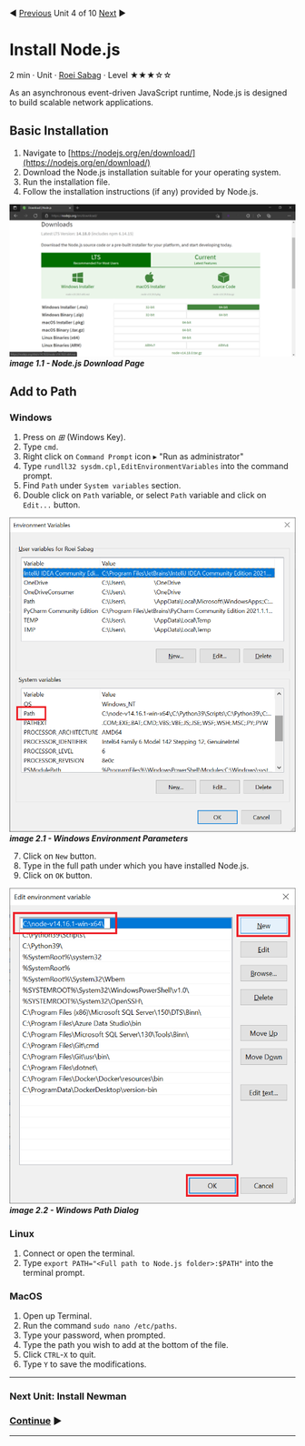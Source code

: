 :arrow_backward: [Previous](./03.InstallPostman.md) Unit 4 of 10 [Next](./05.InstallNewman.md) :arrow_forward:

# Install Node.js
2 min · Unit · [Roei Sabag](https://www.linkedin.com/in/roei-sabag-247aa18/) · Level ★★★☆☆

As an asynchronous event-driven JavaScript runtime, Node.js is designed to build scalable network applications.
  
## Basic Installation
1. Navigate to [https://nodejs.org/en/download/](https://nodejs.org/en/download/)
2. Download the Node.js installation suitable for your operating system.
3. Run the installation file.
4. Follow the installation instructions (if any) provided by Node.js.

![image 1.1 - Node.js Download Page](./Images/m01u04_1.png)  
_**image 1.1 - Node.js Download Page**_

## Add to Path
### Windows
1. Press on _⊞_ (Windows Key).
2. Type `cmd`.
3. Right click on `Command Prompt` icon ▸ "Run as administrator"
4. Type `rundll32 sysdm.cpl,EditEnvironmentVariables` into the command prompt.
5. Find `Path` under `System variables` section.
6. Double click on `Path` variable, or select `Path` variable and click on `Edit...` button.

![image 2.1 - Windows Environment Parameters](./Images/m01u04_2.png)  
_**image 2.1 - Windows Environment Parameters**_  

7. Click on `New` button.
8. Type in the full path under which you have installed Node.js.
9. Click on `OK` button.  

![image 2.2 - Windows Path Dialog](./Images/m01u04_3.png)  
_**image 2.2 - Windows Path Dialog**_  

### Linux
1. Connect or open the terminal.
2. Type `export PATH="<Full path to Node.js folder>:$PATH"` into the terminal prompt.

### MacOS
1. Open up Terminal.
2. Run the command `sudo nano /etc/paths`.
3. Type your password, when prompted.
4. Type the path you wish to add at the bottom of the file.
5. Click `CTRL`-`X` to quit.
6. Type `Y` to save the modifications.

---
### Next Unit: Install Newman
### [Continue](./05.InstallNewman.md) :arrow_forward:
---